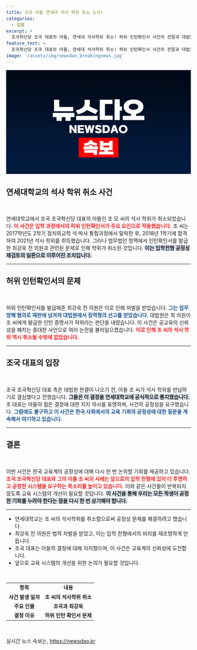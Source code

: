 ```yaml
---
title: 조국 아들 연세대 석사 학위 취소 소식!
categories:
  - 법률
excerpt: >
  조국혁신당 조국 대표의 아들, 연세대 석사학위 취소! 허위 인턴확인서 사건의 전말과 대법원 판결의 충격적인 결과를 파헤칩니다. 클릭해 더 알아보세요!
feature_text: >
  조국혁신당 조국 대표의 아들, 연세대 석사학위 취소! 허위 인턴확인서 사건의 전말과 대법원 판결의 충격적인 결과를 파헤칩니다. 클릭해 더 알아보세요!
image: '/assets/img/newsdao_breakingnews.jpg'
---
```


<p><img src="/assets/img/newsdao_breakingnews.jpg" alt="pcversion 속보" /></p>

<h2 data-ke-size="size26">연세대학교의 석사 학위 취소 사건</h2>

<p data-ke-size="size16">&nbsp;</p>

<p>연세대학교에서 조국 조국혁신당 대표의 아들인 조 모 씨의 석사 학위가 취소되었습니다. <b><span style="color: #ee2323;">이 사건은 입학 과정에서의 허위 인턴확인서가 주요 요인으로 작용했습니다.</span></b> 조 씨는 2017학년도 2학기 정치외교학 석·박사 통합과정에서 탈락한 후, 2018년 1학기에 합격하여 2021년 석사 학위를 취득했습니다. 그러나 법무법인 청맥에서 인턴확인서를 발급한 최강욱 전 의원과 관련된 문제로 인해 학위가 취소된 것입니다. <b><span style="background-color: #21538527;">이는 입학전형 공정성 재검토의 일환으로 이루어진 조치입니다.</span></b></p>

<hr>

<h2 data-ke-size="size26">허위 인턴확인서의 문제</h2>

<p data-ke-size="size16">&nbsp;</p>

<p>허위 인턴확인서를 발급해준 최강욱 전 의원은 이로 인해 처벌을 받았습니다. <b><span style="color: #1a5490;">그는 업무방해 혐의로 재판에 넘겨져 대법원에서 징역형의 선고를 받았습니다.</span></b> 대법원은 최 의원이 조 씨에게 발급한 인턴 증명서가 허위라는 판단을 내렸습니다. 이 사건은 공교육의 신뢰성을 해치는 중대한 사안으로 여러 논란을 불러일으켰습니다. <b><span style="color: #ee2323;">이로 인해 조 씨의 석사 학위 역시 취소될 수밖에 없었습니다.</span></b> </p>

<hr>

<h2 data-ke-size="size26">조국 대표의 입장</h2>

<p data-ke-size="size16">&nbsp;</p>

<p>조국 조국혁신당 대표 측은 대법원 판결이 나오기 전, 아들 조 씨가 석사 학위를 반납하기로 결심했다고 전했습니다. <b><span style="background-color: #21538527;">그들은 이 결정을 연세대학교에 공식적으로 통지했습니다.</span></b> 조 대표는 아들의 힘든 결정에 대한 지지 의사를 표명하며, 사건의 공정성을 요구했습니다. <b><span style="color: #1a5490;">그럼에도 불구하고 이 사건은 한국 사회에서의 교육 기회의 공정성에 대한 질문을 계속해서 야기하고 있습니다.</span></b></p>

<hr>

<h2 data-ke-size="size26">결론</h2>

<p data-ke-size="size16">&nbsp;</p>

<p>이번 사건은 한국 교육계의 공정성에 대해 다시 한 번 논의할 기회를 제공하고 있습니다. <b><span style="color: #ee2323;">조국 조국혁신당 대표와 그의 아들 조 씨의 사례는 앞으로의 입학 전형에 있어 더 투명하고 공정한 시스템을 요구하는 목소리를 높이고 있습니다.</span></b> 이와 같은 사건들이 반복되지 않도록 교육 시스템의 개선이 필요할 것입니다. <b><span style="background-color: #21538527;">이 사건을 통해 우리는 모든 학생이 공정한 기회를 누려야 한다는 점을 다시 한 번 상기해야 합니다.</span></b></p>

<hr> 

<ul>
  <li>연세대학교는 조 씨의 석사학위를 취소함으로써 공정성 문제를 해결하려고 했습니다.</li>
  <li>최강욱 전 의원은 법적 처벌을 받았고, 이는 입학 전형에서의 비리를 재조명하게 만듭니다.</li>
  <li>조국 대표는 아들의 결정에 대해 지지했으며, 이 사건은 교육계의 신뢰성에 도전합니다.</li>
  <li>앞으로 교육 시스템의 개선을 위한 논의가 필요할 것입니다.</li>
</ul>

<p data-ke-size="size16">&nbsp;</p>

<table style="width:100%; border-collapse: collapse;">
  <tr>
    <td style="text-align: center; height: 17px;"><b>항목</b></td>
    <td style="text-align: center; height: 17px;"><b>내용</b></td>
  </tr>
  <tr>
    <td style="text-align: center; height: 17px;"><b>사건 발생 일자</b></td>
    <td style="text-align: center; height: 17px;"><b>조 씨의 석사학위 취소</b></td>
  </tr>
  <tr>
    <td style="text-align: center; height: 17px;"><b>주요 인물</b></td>
    <td style="text-align: center; height: 17px;"><b>조국과 최강욱</b></td>
  </tr>
  <tr>
    <td style="text-align: center; height: 17px;"><b>결정 이유</b></td>
    <td style="text-align: center; height: 17px;"><b>허위 인턴 확인서 문제</b></td>
  </tr>
</table>

<p data-ke-size="size16">&nbsp;</p>
실시간 뉴스 속보는, <a href="https://newsdao.kr" rel="dofollow">https://newsdao.kr</a>


